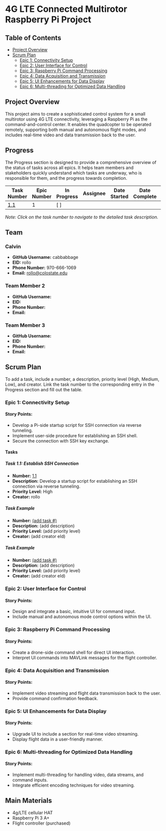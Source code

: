 # 4G LTE Connected Multirotor Raspberry Pi Project

## Table of Contents
- [Project Overview](#project-overview)
- [Scrum Plan](#scrum-plan)
  - [Epic 1: Connectivity Setup](#epic-1-connectivity-setup)
  - [Epic 2: User Interface for Control](#epic-2-user-interface-for-control)
  - [Epic 3: Raspberry Pi Command Processing](#epic-3-raspberry-pi-command-processing)
  - [Epic 4: Data Acquisition and Transmission](#epic-4-data-acquisition-and-transmission)
  - [Epic 5: UI Enhancements for Data Display](#epic-5-ui-enhancements-for-data-display)
  - [Epic 6: Multi-threading for Optimized Data Handling](#epic-6-multi-threading-for-optimized-data-handling)

## Project Overview
This project aims to create a sophisticated control system for a small multirotor using 4G LTE connectivity, leveraging a Raspberry Pi as the command-and-control center. It enables the quadcopter to be operated remotely, supporting both manual and autonomous flight modes, and includes real-time video and data transmission back to the user.

## Progress
The Progress section is designed to provide a comprehensive overview of the status of tasks across all epics. It helps team members and stakeholders quickly understand which tasks are underway, who is responsible for them, and the progress towards completion.

| Task Number | Epic Number | In Progress | Assignee | Date Started | Date Complete | Reviewer |
|-------------|-------------|-------------|----------|--------------|---------------|----------|
| [1.1](#task-11-establish-ssh-connection)         | 1           | [ ]         |          |              |               |          |
*Note: Click on the task number to navigate to the detailed task description.*

 
## Team

### Calvin
- **GitHub Username:** cabbabbage
- **EID:** rollo
- **Phone Number:** 970-666-1069
- **Email:** rollo@colostate.edu

### Team Member 2
- **GitHub Username:** 
- **EID:** 
- **Phone Number:** 
- **Email:** 

### Team Member 3
- **GitHub Username:** 
- **EID:** 
- **Phone Number:** 
- **Email:** 





## Scrum Plan
To add a task, include a number, a description, priority level (High, Medium, Low), and creator. Link the task number to the corresponding entry in the Progress section and fill out the table.
### Epic 1: Connectivity Setup
#### Story Points:
- Develop a Pi-side startup script for SSH connection via reverse tunneling.
- Implement user-side procedure for establishing an SSH shell.
- Secure the connection with SSH key exchange.
#### Tasks
##### Task 1.1: Establish SSH Connection
- **Number:** [1.1](#progress)
- **Description:** Develop a startup script for establishing an SSH connection via reverse tunneling.
- **Priority Level:** High
- **Creator:** rollo



##### Task Example
- **Number:** [(add task #)](#progress)
- **Description:** (add description)
- **Priority Level:** (add priority level)
- **Creator:** (add creator eId)

##### Task Example
- **Number:** [(add task #)](#progress)
- **Description:** (add description)
- **Priority Level:** (add priority level)
- **Creator:** (add creator eId)

### Epic 2: User Interface for Control
#### Story Points:
- Design and integrate a basic, intuitive UI for command input.
- Include manual and autonomous mode control options within the UI.

### Epic 3: Raspberry Pi Command Processing
#### Story Points:
- Create a drone-side command shell for direct UI interaction.
- Interpret UI commands into MAVLink messages for the flight controller.

### Epic 4: Data Acquisition and Transmission
#### Story Points:
- Implement video streaming and flight data transmission back to the user.
- Provide command confirmation feedback.

### Epic 5: UI Enhancements for Data Display
#### Story Points:
- Upgrade UI to include a section for real-time video streaming.
- Display flight data in a user-friendly manner.

### Epic 6: Multi-threading for Optimized Data Handling
#### Story Points:
- Implement multi-threading for handling video, data streams, and command inputs.
- Integrate efficient encoding techniques for video streaming.






  
## Main Materials
- 4g/LTE cellular HAT
- Raspberry Pi 3 A+
- Flight controller (purchased)
